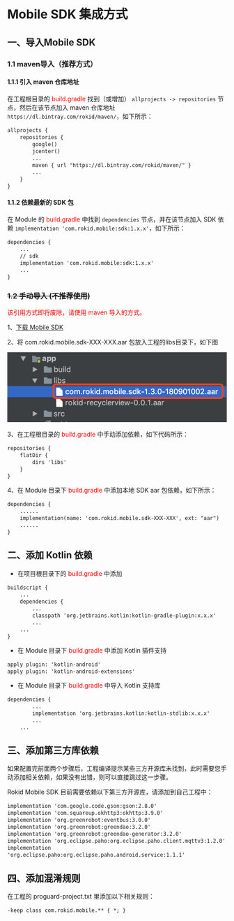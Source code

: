 # Mobile SDK 集成方式
 
## 一、导入Mobile SDK

### 1.1 maven导入（推荐方式）

#### 1.1.1 引入 maven 仓库地址

在工程根目录的 <font color=red>build.gradle </font> 找到（或增加） `allprojects -> repositories` 节点，然后在该节点加入 maven 仓库地址 `https://dl.bintray.com/rokid/maven/`，如下所示：

```
allprojects {
    repositories {
        google()
        jcenter()
        ...
        maven { url "https://dl.bintray.com/rokid/maven/" }
        ...
    }
}
```

#### 1.1.2 依赖最新的 SDK 包

在 Module 的 <font color=red>build.gradle </font> 中找到 `dependencies` 节点，并在该节点加入 SDK 依赖 `implementation 'com.rokid.mobile:sdk:1.x.x'`，如下所示：

```
dependencies {
    ...
    // sdk
    implementation 'com.rokid.mobile:sdk:1.x.x'
    ...
}
```

### ~~1.2 手动导入 (不推荐使用)~~

<font color=red>该引用方式即将废除，请使用 maven 导入的方式。 </font>

1、[下载 Mobile SDK](https://github.com/Rokid/RokidMobileSDKAndroidDemo/tree/master/RokidSDK)

2、将 com.rokid.mobile.sdk-XXX-XXX.aar 包放入工程的libs目录下，如下图

![](media/sdkLib.png)

3、在工程根目录的 <font color=red>build.gradle </font> 中手动添加依赖，如下代码所示：

```
repositories {
    flatDir {
        dirs 'libs'
    }
}
```

4、在 Module 目录下 <font color=red> build.gradle </font> 中添加本地 SDK aar 包依赖，如下所示：

```
dependencies {
    ......
    implementation(name: 'com.rokid.mobile.sdk-XXX-XXX', ext: "aar")
    ......
}
```

## 二、添加 Kotlin 依赖

* 在项目根目录下的 <font color=red>build.gradle </font>中添加

```
buildscript {
    ...
    dependencies {
        ...
        classpath 'org.jetbrains.kotlin:kotlin-gradle-plugin:x.x.x'
        ...
    ...
}
```

* 在 Module 目录下 <font color=red> build.gradle </font> 中添加 Kotlin 插件支持

```
apply plugin: 'kotlin-android'
apply plugin: 'kotlin-android-extensions'
```

* 在 Module 目录下 <font color=red> build.gradle </font> 中导入 Kotlin 支持库

```
dependencies {
        ...
        implementation 'org.jetbrains.kotlin:kotlin-stdlib:x.x.x'
        ...
    ...
```

## 三、添加第三方库依赖

如果配置完前面两个步骤后，工程编译提示某些三方开源库未找到，此时需要您手动添加相关依赖，如果没有出错，则可以直接跳过这一步骤。

Rokid Mobile SDK 目前需要依赖以下第三方开源库，请添加到自己工程中：

```
implementation 'com.google.code.gson:gson:2.8.0'
implementation 'com.squareup.okhttp3:okhttp:3.9.0'
implementation 'org.greenrobot:eventbus:3.0.0'
implementation 'org.greenrobot:greendao:3.2.0'
implementation 'org.greenrobot:greendao-generator:3.2.0'
implementation 'org.eclipse.paho:org.eclipse.paho.client.mqttv3:1.2.0'
implementation 'org.eclipse.paho:org.eclipse.paho.android.service:1.1.1'
```

## 四、添加混淆规则

在工程的 proguard-project.txt 里添加以下相关规则：

```
-keep class com.rokid.mobile.** { *; }
```



